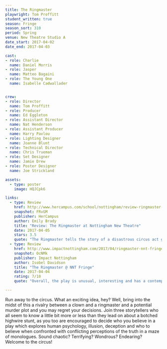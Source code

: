 ```yaml
---
title: The Ringmaster 
playwright: Tom Proffitt
student_written: true
season: Fringe
season_sort: 310
period: Spring
venue: New Theatre Studio A
date_start: 2017-04-02
date_end: 2017-04-03

cast:
- role: Charlie
  name: Daniel Morris
- role: Jasper
  name: Matteo Bagaini
- role: The Young One
  name: Isabelle Cadwallader


crew:
- role: Director
  name: Tom Proffitt
- role: Producer
  name: Ed Eggleton
- role: Assistant Director
  name: Nat Henderson
- role: Assistant Producer
  name: Harry Pavlou
- role: Lighting Designer
  name: Joanne Blunt
- role: Technical Director
  name: Chris Trueman
- role: Set Designer
  name: Jamie Drew
- role: Poster Designer
  name: Joe Strickland

assets:
  - type: poster
    image: HQJCpk6

links:
  - type: Review
    href: http://www.hercampus.com/school/nottingham/review-ringmaster-nottingham-new-theatre
    snapshot: FRvGM
    publisher: HerCampus 
    author: Emily Brady
    title: "Review: The Ringmaster at Nottingham New Theatre"
    date: 2017-04-05
    stars: 3.5
    quote: "The Ringmaster tells the story of a disastrous circus act gone wrong – with deadly results. Told through a series of monologues, Tom Proffitt’s original script creates a vibrant and intriguing world, tied together with strong performances and a great production design."
  - type: Review
    href: http://www.impactnottingham.com/2017/04/ringmaster-nnt-fringe/
    snapshot: OcNMk
    publisher: Impact Nottingham
    author: Isobel Davidson
    title: "The Ringmaster @ NNT Fringe"
    date: 2017-04-04
    rating: 7/10
    quote: "Overall, the play is unusual, interesting and has a contemporary feel, and with a little work it has the elements to become something new and exciting. The Ringmaster is indeed a great addition to the New Theatre’s Fringe Season."

---
```


Run away to the circus. What an exciting idea, hey? Well, bring into the midst of this a rivalry between a clown and a ringmaster and a potential murder plot and you may regret your decisions. Join three storytellers who all seem to know a little bit more or less than they lead on about a botched highwire stunt, as you too are encouraged to decide who you believe in a play which explores human psychology, illusion, deception and who to believe when confronted with conflicting perceptions of the truth in a maze of monologues. Sound chaotic? Terrifying? Wondrous? Endearing? Welcome to the circus!
